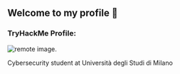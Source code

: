 ## Welcome to my profile 👋
### TryHackMe Profile: 
![remote image](https://tryhackme-badges.s3.amazonaws.com/omhack.png).

Cybersecurity student at Università degli Studi di Milano
<!--
**omarrdaniel/omarrdaniel** is a ✨ _special_ ✨ repository because its `README.md` (this file) appears on your GitHub profile.

Here are some ideas to get you started:

- 🔭 I’m currently working on ...
- 🌱 I’m currently learning ...
- 👯 I’m looking to collaborate on ...
- 🤔 I’m looking for help with ...
- 💬 Ask me about ...
- 📫 How to reach me: ...
- 😄 Pronouns: ...
- ⚡ Fun fact: ...
-->
